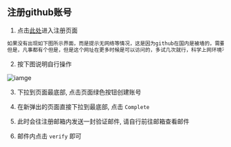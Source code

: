 ## 注册github账号

1. 点击[此处](https://github.com/join?return_to=%2Fjoin%3Fref_cta%3DSign%2Bup%26ref_loc%3Dheader%2Blogged%2Bout%26ref_page%3D%252F%26source%3Dheader-home&source=login)进入注册页面

```txt
如果没有出现如下图所示界面，而是提示无网络等情况，这是因为github在国内是被墙的，需要科学上网环境
但是，凡事都有个但是，但是这个网址在更多时候是可以访问的，多试几次就行，科学上网环境不是必备的！
```

2. 按下图说明自行操作

![iamge](https://gitee.com/chiupam/Epidemic/raw/master/config/png/account_1.png)

3. 下拉到页面最底部, 点击页面绿色按钮创建账号

4. 在新弹出的页面直接下拉到最底部, 点击 `Complete`

5. 此时会往注册邮箱内发送一封验证邮件, 请自行前往邮箱查看邮件

6. 邮件内点击 `verify` 即可
